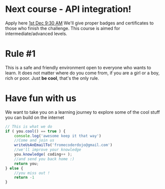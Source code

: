 # Next course - API integration!
Apply here  [1st Dec 9:30 AM](https://zen.coderdojo.com/events/2713b262-677d-4066-832a-078f5bc4d6c1/)
We'll give proper badges and certificates to those who finish the challenge. This course is aimed for intermediate/advanced levels.


# Rule #1
This is a safe and friendly environment open to everyone who wants to learn. It does not matter where do you come from, if you are a girl or a boy, rich or poor. Just **be cool**, that's the only rule.

# Have fun with us
We want to take you on a learning journey to explore some of the cool stuff you can build on the internet

```js
// This is what we do
if ( you.cool() == true ) {
	console.log('awesome keep it that way')
	//Come and join us
	writeUsAnEmailTo('fromecoderdojo@gmail.com')
	//we'll improve your knowledge
	you.knowledge( coding++ );
	//and send you back home :)
	return you;
} else {
	//you miss out !
	return -1
}
```
